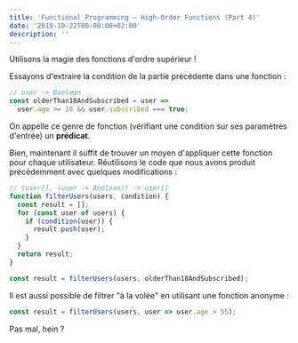 ```yaml
---
title: 'Functional Programming — High-Order Functions (Part 4)'
date: '2019-10-22T00:00:00+02:00'
description: ''
---
```


Utilisons la magie des fonctions d'ordre supérieur !

Essayons d'extraire la condition de la partie précédente dans une fonction :

```js
// user -> Boolean
const olderThan18AndSubscribed = user =>
  user.age >= 18 && user.subscribed === true;
```

On appelle ce genre de fonction (vérifiant une condition sur ses paramètres d'entrée) un **prédicat**.

Bien, maintenant il suffit de trouver un moyen d'appliquer cette fonction pour chaque utilisateur. Réutilisons le code que nous avons produit précédemment avec quelques modifications :

```js
// (user[], (user -> Boolean)) -> user[]
function filterUsers(users, condition) {
  const result = [];
  for (const user of users) {
    if (condition(user)) {
      result.push(user);
    }
  }
  return result;
}

const result = filterUsers(users, olderThan18AndSubscribed);
```

Il est aussi possible de filtrer "à la volée" en utilisant une fonction anonyme :

```js
const result = filterUsers(users, user => user.age > 55);
```

Pas mal, hein ?
